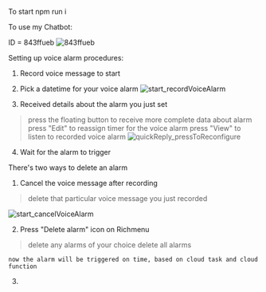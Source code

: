 

To start
npm run i

To use my Chatbot:

ID = 843ffueb
![843ffueb](https://user-images.githubusercontent.com/75115433/201181405-bc23f1ce-d9d7-465f-8c1f-b47d76a80186.png)

Setting up voice alarm procedures:
1. Record voice message to start
2. Pick a datetime for your voice alarm
![start_recordVoiceAlarm](https://user-images.githubusercontent.com/75115433/201287327-78389f5c-90a0-4f83-a563-c55163c43a50.gif)

4. Received details about the alarm you just set
> press the floating button to receive more complete data about alarm
> press "Edit" to reassign timer for the voice alarm
> press "View" to listen to recorded voice alarm
![quickReply_pressToReconfigure](https://user-images.githubusercontent.com/75115433/201287338-0f075bff-287f-4eb9-99d2-1f1d23af15d7.gif)

4. Wait for the alarm to trigger


There's two ways to delete an alarm
1. Cancel the voice message after recording 
> delete that particular voice message you just recorded

![start_cancelVoiceAlarm](https://user-images.githubusercontent.com/75115433/201287361-0631005a-957c-4d35-bb0d-63e4b0263306.gif)

2. Press "Delete alarm" icon on Richmenu
> delete any alarms of your choice
> delete all alarms 

`now the alarm will be triggered on time, based on cloud task and cloud function`

3. 
